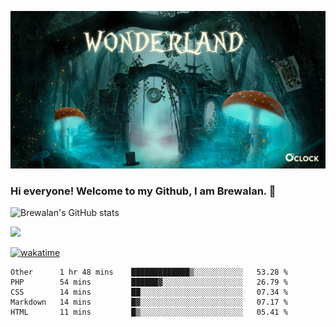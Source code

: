
![Cover](https://github.com/Brewalan74/Brewalan74/blob/master/img/cover.jpeg)

### Hi everyone! Welcome to my Github, I am Brewalan. 👋

![Brewalan's GitHub stats](https://github-readme-stats.vercel.app/api?username=Brewalan74&theme=merko&show_icons=true&&count_private=true&include_all_commits=true)

<img align="rigth" src="https://github-readme-stats.vercel.app/api/top-langs/?username=Brewalan74&layout=compact&theme=merko" height=235 />

[![wakatime](https://wakatime.com/badge/user/2f1cc193-a445-42bd-8c55-7b5ab93f0467.svg)](https://wakatime.com/@2f1cc193-a445-42bd-8c55-7b5ab93f0467)

<!--START_SECTION:waka-->
```text
Other      1 hr 48 mins    █████████████▒░░░░░░░░░░░   53.28 % 
PHP        54 mins         ██████▓░░░░░░░░░░░░░░░░░░   26.79 % 
CSS        14 mins         ██░░░░░░░░░░░░░░░░░░░░░░░   07.34 % 
Markdown   14 mins         █▓░░░░░░░░░░░░░░░░░░░░░░░   07.17 % 
HTML       11 mins         █▒░░░░░░░░░░░░░░░░░░░░░░░   05.41 % 
```
<!--END_SECTION:waka-->


<!--
**Brewalan74/Brewalan74** is a ✨ _special_ ✨ repository because its `README.md` (this file) appears on your GitHub profile.

Here are some ideas to get you started:

- 🔭 I’m currently working on ...
- 🌱 I’m currently learning ...
- 👯 I’m looking to collaborate on ...
- 🤔 I’m looking for help with ...
- 💬 Ask me about ...
- 📫 How to reach me: ...
- 😄 Pronouns: ...
- ⚡ Fun fact: ...
-->

